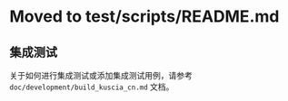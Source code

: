 # Moved to test/scripts/README.md

## 集成测试

关于如何进行集成测试或添加集成测试用例，请参考 `doc/development/build_kuscia_cn.md` 文档。
